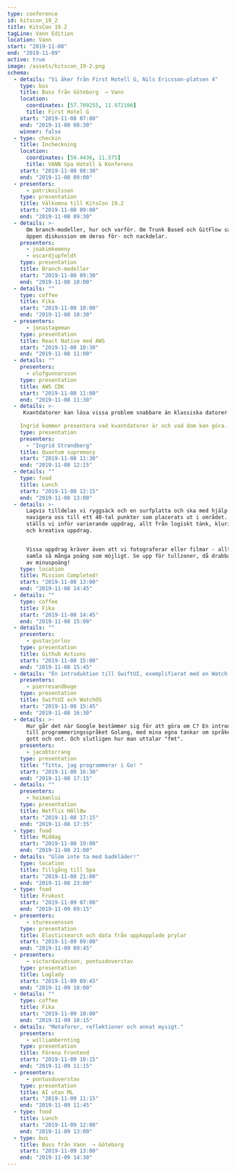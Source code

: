 ```yaml
---
type: conference
id: kitscon_19_2
title: KitsCon 19.2
tagLine: Vann Edition
location: Vann
start: "2019-11-08"
end: "2019-11-09"
active: true
image: /assets/kitscon_19-2.png
schema:
  - details: "Vi åker från First Hotell G, Nils Ericsson-platsen 4"
    type: bus
    title: Buss från Göteborg  → Vann
    location:
      coordinates: [57.709255, 11.972106]
      title: First Hotel G
    start: "2019-11-08 07:00"
    end: "2019-11-08 08:30"
    winner: false
  - type: checkin
    title: Incheckning
    location:
      coordinates: [58.4436, 11.575]
      title: VANN Spa Hotell & Konferens
    start: "2019-11-08 08:30"
    end: "2019-11-08 09:00"
  - presenters:
      - patriknilsson
    type: presentation
    title: Välkomna till KitsCon 19.2
    start: "2019-11-08 09:00"
    end: "2019-11-08 09:30"
  - details: >-
      Om branch-modeller, hur och varför. Om Trunk Based och GitFlow samt en
      öppen diskussion om deras för- och nackdelar.
    presenters:
      - joakimkemeny
      - oscardjupfeldt
    type: presentation
    title: Branch-modeller
    start: "2019-11-08 09:30"
    end: "2019-11-08 10:00"
  - details: ""
    type: coffee
    title: Fika
    start: "2019-11-08 10:00"
    end: "2019-11-08 10:30"
  - presenters:
      - jonastageman
    type: presentation
    title: React Native med AWS
    start: "2019-11-08 10:30"
    end: "2019-11-08 11:00"
  - details: ""
    presenters:
      - olofgunnarsson
    type: presentation
    title: AWS CDK
    start: "2019-11-08 11:00"
    end: "2019-11-08 11:30"
  - details: >- 
     Kvantdatorer kan lösa vissa problem snabbare än klassiska datorer. Alldeles nyligen publicerade Google vad som anses          vara den första experimentella demonstrationen av en kvantdator som löser ett sådant problem, men det är fortfarande en        bit kvar innan kvantdatorer blir verkligt användbara. 
    
    Ingrid kommer presentera vad kvantdatorer är och vad dom kan göra.
    type: presentation
    presenters:
      - "Ingrid Strandberg"
    title: Quantum supremacy
    start: "2019-11-08 11:30"
    end: "2019-11-08 12:15"
  - details: ""
    type: food
    title: Lunch
    start: "2019-11-08 12:15"
    end: "2019-11-08 13:00"
  - details: >-
      Lagvis tilldelas vi ryggsäck och en surfplatta och ska med hjälp av den
      navigera oss till ett 40-tal punkter som placerats ut i området. Här
      ställs vi inför varierande uppdrag, allt från logiskt tänk, kluriga frågor
      och kreativa uppdrag. 


      Vissa uppdrag kräver även att vi fotograferar eller filmar - allt för att
      samla så många poäng som möjligt. Se upp för tullzoner, då drabbas laget
      av minuspoäng!
    type: location
    title: Mission Completed!
    start: "2019-11-08 13:00"
    end: "2019-11-08 14:45"
  - details: ""
    type: coffee
    title: Fika
    start: "2019-11-08 14:45"
    end: "2019-11-08 15:00"
  - details: ""
    presenters:
      - gustavjorlov
    type: presentation
    title: Github Actions
    start: "2019-11-08 15:00"
    end: "2019-11-08 15:45"
  - details: "En introduktion till SwiftUI, exemplifierat med en Watch-app."
    presenters:
      - pierresandboge
    type: presentation
    title: SwiftUI och WatchOS
    start: "2019-11-08 15:45"
    end: "2019-11-08 16:30"
  - details: >-
      Hur går det när Google bestämmer sig för att göra om C? En introduktion
      till programmeringsspråket Golang, med mina egna tankar om språket - på
      gott och ont. Och slutligen hur man uttalar "fmt".
    presenters:
      - jacobtorrang
    type: presentation
    title: "Titta, jag programmerar i Go! "
    start: "2019-11-08 16:30"
    end: "2019-11-08 17:15"
  - details: ""
    presenters:
      - hoimanlui
    type: presentation
    title: Netflix H0ll0w
    start: "2019-11-08 17:15"
    end: "2019-11-08 17:35"
  - type: food
    title: Middag
    start: "2019-11-08 19:00"
    end: "2019-11-08 21:00"
  - details: "Glöm inte ta med badkläder!"
    type: location
    title: Tillgång till Spa
    start: "2019-11-08 21:00"
    end: "2019-11-08 23:00"
  - type: food
    title: Frukost
    start: "2019-11-09 07:00"
    end: "2019-11-09 09:15"
  - presenters:
      - sturesvensson
    type: presentation
    title: Elasticsearch och data från uppkopplade prylar
    start: "2019-11-09 09:00"
    end: "2019-11-09 09:45"
  - presenters:
      - victordavidsson, pontusdoverstav
    type: presentation
    title: Loglady
    start: "2019-11-09 09:45"
    end: "2019-11-09 10:00"
  - details: ""
    type: coffee
    title: Fika
    start: "2019-11-09 10:00"
    end: "2019-11-09 10:15"
  - details: "Metaforer, reflektioner och annat mysigt."
    presenters:
      - williambernting
    type: presentation
    title: Förena Frontend
    start: "2019-11-09 10:15"
    end: "2019-11-09 11:15"
  - presenters:
      - pontusdoverstav
    type: presentation
    title: AI utan ML
    start: "2019-11-09 11:15"
    end: "2019-11-09 11:45"
  - type: food
    title: Lunch
    start: "2019-11-09 12:00"
    end: "2019-11-09 13:00"
  - type: bus
    title: Buss från Vann  → Göteborg
    start: "2019-11-09 13:00"
    end: "2019-11-09 14:30"
---
```

